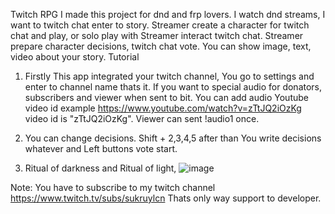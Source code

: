 Twitch RPG
I made this project for dnd and frp lovers. I watch dnd streams, I want to twitch chat enter to story. Streamer create a character for twitch chat and play, or solo play with Streamer interact twitch chat. Streamer prepare character decisions, twitch chat vote.
 You can show image, text, video about your story.
Tutorial
1. Firstly This app integrated your twitch channel, You go to settings and enter to channel name thats it. If you want to special audio for donators, subscribers and viewer when sent to bit. You can add audio Youtube video id example https://www.youtube.com/watch?v=zTtJQ2iOzKg video id is "zTtJQ2iOzKg". Viewer can sent !audio1 once.

2. You can change decisions. Shift + 2,3,4,5 after than You write decisions whatever and Left buttons vote start.
3. Ritual of darkness and Ritual of light,
![image](https://lh3.googleusercontent.com/XlYpsorGnbdvaioDvgKecGCrlmsvdeMJb3k4IY2UZCtlcKwuQcDlXLZzbpq5hSyhKpvfeAgWMX3Zcw1hhFSstYYc8oqc8RheVyn9FODvlINOq_7aAzOkW8axrRw9bErywYiF3zXB4P4zRidHzdEimkOnDyVLn_j6NLXg_Pfo3e8iX-qDnMU7E35147hV6Yl1BH02DzmtEHwypQvkthoSZYpt-zmdBTjVPI5jlq6SSWwspBPGGTqxOZCpuqARYNztwjdzJpR-BuT9envlManEwz8lbKTwfCBBhKO4w4WumM1Q59OgRob1gGWzEMG9zBlgmNJhbiysKKkC46wr7CqMhM7RvohAi7HnxUV7kn8AbWUWVXdMo2UJR4cbcnWizsCsCjehEyTzVp0nLRWv-ptfw8FePA12CwqQfxoTmVuZp7d6OB0dmTiZvyALnasWjRt2VyZXP1XG1Cl4wkx0C3jh0uI0Xx4CTPPs-6eIAFLXeHOTQc2f2AZFgO2jwCgmtHixtUx5xR09uNEQq5m3yk0-b2HAxCKU_sv7ZYIjcgqW6nVRqwduzOBc8iGY0oPTErEwTGO-QKs4tEVjGJVohfZlaKp9SGyHBTm90DL4HI8-InAcrPTUswBRQ3YEmwfh2_3DptFU8saILmX4u6_ePEalsxykF7ONTUw=w1884-h1092-no)












Note: You have to subscribe to my twitch channel https://www.twitch.tv/subs/sukruylcn  Thats only way support to developer.
